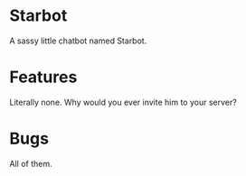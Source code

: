 # Starbot
A sassy little chatbot named Starbot.

# Features
Literally none. Why would you ever invite him to your server?

# Bugs
All of them.
